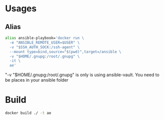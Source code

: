 # Usages
## Alias
```bash
alias ansible-playbook='docker run \
  -e "ANSIBLE_REMOTE_USER=$USER" \
  -v "$SSH_AUTH_SOCK:/ssh-agent" \
  --mount type=bind,source="$(pwd)",target=/ansible \
  -v "$HOME/.gnupg:/root/.gnupg" \
  -it \
  ae'
```

"-v "$HOME/.gnupg:/root/.gnupg" is only is using ansible-vault.
You need to be places in your ansible folder

# Build
```bash
docker build ./ -t ae
```

